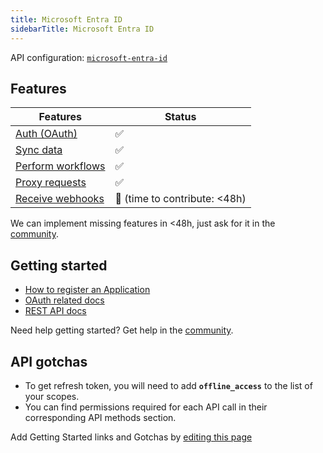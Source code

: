 ```yaml
---
title: Microsoft Entra ID
sidebarTitle: Microsoft Entra ID
---
```


API configuration: [`microsoft-entra-id`](https://terapi.dev/providers.yaml)

## Features

| Features | Status |
| - | - |
| [Auth (OAuth)](/integrate/guides/authorize-an-api) | ✅ |
| [Sync data](/integrate/guides/sync-data-from-an-api) | ✅ |
| [Perform workflows](/integrate/guides/perform-workflows-with-an-api) | ✅ |
| [Proxy requests](/integrate/guides/proxy-requests-to-an-api) | ✅ |
| [Receive webhooks](/integrate/guides/receive-webhooks-from-an-api) | 🚫 (time to contribute: &lt;48h) |

<Tip>We can implement missing features in &lt;48h, just ask for it in the [community](https://terapi.dev/slack).</Tip>

## Getting started

-   [How to register an Application](https://learn.microsoft.com/en-us/onedrive/developer/rest-api/getting-started/graph-oauth?view=odsp-graph-online#register-your-app)
-   [OAuth related docs](https://learn.microsoft.com/en-us/onedrive/developer/rest-api/getting-started/authentication?view=odsp-graph-online)
-   [REST API docs](https://learn.microsoft.com/en-us/graph/api/resources/identity-network-access-overview?view=graph-rest-1.0)

<Tip>Need help getting started? Get help in the [community](https://terapi.dev/slack).</Tip>

## API gotchas

-   To get refresh token, you will need to add **`offline_access`** to the list of your scopes.
-   You can find permissions required for each API call in their corresponding API methods section.

<Note>Add Getting Started links and Gotchas by [editing this page](https://github.com/terapihq/terapi/tree/master/docs-v2/integrations/all/microsoft-entra-id.mdx)</Note>
